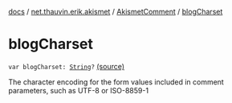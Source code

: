 [docs](../../index.md) / [net.thauvin.erik.akismet](../index.md) / [AkismetComment](index.md) / [blogCharset](./blog-charset.md)

# blogCharset

`var blogCharset: `[`String`](https://kotlinlang.org/api/latest/jvm/stdlib/kotlin/-string/index.html)`?` [(source)](https://github.com/ethauvin/akismet-kotlin/tree/master/src/main/kotlin/net/thauvin/erik/akismet/AkismetComment.kt#L190)

The character encoding for the form values included in comment parameters, such as UTF-8 or ISO-8859-1

